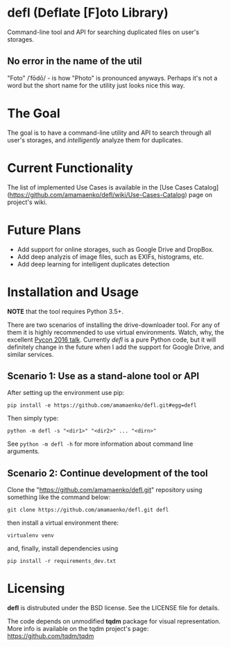 # defl (Deflate [F]oto Library)

Command-line tool and API for searching duplicated files on user's storages.

## No error in the name of the util
"Foto" /ˈfōdō/ - is how "Photo" is pronounced anyways. Perhaps it's not a word
but the short name for the utility just looks nice this way.

# The Goal
The goal is to have a command-line utility and API to search through all user's
storages, and *intelligently* analyze them for duplicates.

# Current Functionality
The list of implemented Use Cases is available in the [Use Cases Catalog] (https://github.com/amamaenko/defl/wiki/Use-Cases-Catalog) page on project's
wiki.

# Future Plans
- Add support for online storages, such as Google Drive and DropBox.
- Add deep analyzis of image files, such as EXIFs, histograms, etc.
- Add deep learning for intelligent duplicates detection

# Installation and Usage

**NOTE** that the tool requires Python 3.5+.

There are two scenarios of installing the drive-downloader tool. For any of 
them it is highly recommended to use virtual environments. Watch, why, the 
excellent [Pycon 2016 talk](https://youtu.be/5BqAeN-F9Qs). Currently *defl* is 
a pure Python code, but it will definitely change in the future when I add the 
support for Google Drive, and similar services.

## Scenario 1: Use as a stand-alone tool or API

After setting up the environment use pip:

`pip install -e https://github.com/amamaenko/defl.git#egg=defl`

Then simply type:

`python -m defl -s "<dir1>" "<dir2>" ... "<dirn>"`

See `python -m defl -h` for more information about command line arguments.

## Scenario 2: Continue development of the tool

Clone the "https://github.com/amamaenko/defl.git" repository
using something like the command below:

`git clone https://github.com/amamaenko/defl.git defl`

then install a virtual environment there:

`virtualenv venv`

and, finally, install dependencies using

`pip install -r requirements_dev.txt`

# Licensing

**defl** is distrubuted under the BSD license. See the LICENSE file for details.

The code depends on unmodified **tqdm** package for visual representation. More 
info is available on the tqdm project's page: https://github.com/tqdm/tqdm
